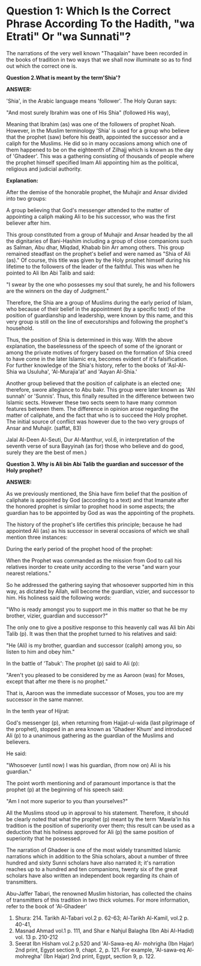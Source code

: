 Question 1: Which Is the Correct Phrase According To the Hadith, "wa Etrati" Or "wa Sunnati"?
=============================================================================================

The narrations of the very well known "Thaqalain" have been recorded in
the books of tradition in two ways that we shall now illuminate so as to
find out which the correct one is.

**Question 2.What is meant by the term'Shia'?**

**ANSWER:**

'Shia', in the Arabic language means 'follower'. The Holy Quran says:

"And most surely Ibrahim was one of His Shia" (followed His way),

Meaning that Ibrahim (as) was one of the followers of prophet Noah.
However, in the Muslim terminology 'Shia' is used for a group who
believe that the prophet (saw) before his death, appointed the successor
and a caliph for the Muslims. He did so in many occasions among which
one of them happened to be on the eighteenth of Zilhajj which is known
as the day of 'Ghadeer'. This was a gathering consisting of thousands of
people where the prophet himself specified Imam Ali appointing him as
the political, religious and judicial authority.

**Explanation:**

After the demise of the honorable prophet, the Muhajir and Ansar
divided into two groups:

A group believing that God's messenger attended to the matter of
appointing a caliph making Ali to be his successor, who was the first
believer after him.

This group constituted from a group of Muhajir and Ansar headed by the
all the dignitaries of Bani-Hashim including a group of close companions
such as Salman, Abu dhar, Miqdad, Khabab bin Arr among others. This
group remained steadfast on the prophet's belief and were named as "Shia
of Ali (as)." Of course, this title was given by the Holy prophet
himself during his lifetime to the followers of the leader of the
faithful. This was when he pointed to Ali Ibn Abi Talib and said:

"I swear by the one who possesses my soul that surely, he and his
followers are the winners on the day of Judgment."

Therefore, the Shia are a group of Muslims during the early period of
Islam, who because of their belief in the appointment (by a specific
text) of the position of guardianship and leadership, were known by this
name, and this very group is still on the line of executorships and
following the prophet's household.

Thus, the position of Shia is determined in this way. With the above
explanation, the baselessness of the speech of some of the ignorant or
among the private motives of forgery based on the formation of Shia
creed to have come in the later Islamic era, becomes evident of it's
falsification. For further knowledge of the Shia's history, refer to the
books of 'Asl-Al-Shia wa Usuluha', 'Al-Murajia'at' and 'Aayan
Al-Shia.'

Another group believed that the position of caliphate is an elected
one; therefore, swore allegiance to Abu bakr. This group were later
known as 'Ahl sunnah' or 'Sunnis'. Thus, this finally resulted in the
difference between two Islamic sects. However these two sects seem to
have many common features between them. The difference in opinion arose
regarding the matter of caliphate, and the fact that who is to succeed
the Holy prophet. The initial source of conflict was however due to the
two very groups of Ansar and Muhajir.
(saffat, 83)

Jalal Al-Deen Al-Seuti, Dur Al-Manthur, vol.6, in interpretation of the
seventh verse of sura Bayyinah (as for) those who believe and do good,
surely they are the best of men.)


**Question 3. Why is Ali bin Abi Talib the guardian and successor of
the Holy prophet?**

**ANSWER:**

As we previously mentioned, the Shia have firm belief that the position
of caliphate is appointed by God (according to a text) and that Imamate
after the honored prophet is similar to prophet hood in some aspects;
the guardian has to be appointed by God as was the appointing of the
prophets.

The history of the prophet's life certifies this principle; because he
had appointed Ali (as) as his successor in several occasions of which we
shall mention three instances:

During the early period of the prophet hood of the prophet:

When the Prophet was commanded as the mission from God to call his
relatives inorder to create unity according to the verse "and warn your
nearest relations."

So he addressed the gathering saying that whosoever supported him in
this way, as dictated by Allah, will become the guardian, vizier, and
successor to him. His holiness said the following words:

"Who is ready amongst you to support me in this matter so that he be my
brother, vizier, guardian and successor?"

The only one to give a positive response to this heavenly call was Ali
bin Abi Talib (p). It was then that the prophet turned to his relatives
and said:

"He (Ali) is my brother, guardian and successor (caliph) among you, so
listen to him and obey him."

In the battle of 'Tabuk': The prophet (p) said to Ali (p):

"Aren't you pleased to be considered by me as Aaroon (was) for Moses,
except that after me there is no prophet."

That is, Aaroon was the immediate successor of Moses, you too are my
successor in the same manner.

In the tenth year of Hijrat:

God's messenger (p), when returning from Hajjat-ul-wida (last
pilgrimage of the prophet), stopped in an area known as 'Ghadeer Khum'
and introduced Ali (p) to a unanimous gathering as the guardian of the
Muslims and believers.

He said:

"Whosoever (until now) I was his guardian, (from now on) Ali is his
guardian."

The point worth mentioning and of paramount importance is that the
prophet (p) at the beginning of his speech said:

"Am I not more superior to you than yourselves?"

All the Muslims stood up in approval to his statement. Therefore, it
should be clearly noted that what the prophet (p) meant by the term
'Mawla'in his tradition is the position of superiority over them; this
result can be used as a deduction that his holiness approved for Ali (p)
the same position of superiority that he possessed.

The narration of Ghadeer is one of the most widely transmitted Islamic
narrations which in addition to the Shia scholars, about a number of
three hundred and sixty Sunni scholars have also narrated it; it's
narration reaches up to a hundred and ten companions, twenty six of the
great scholars have also written an independent book regarding its chain
of transmitters.

Abu-Jaffer Tabari, the renowned Muslim historian, has collected the
chains of transmitters of this tradition in two thick volumes. For more
information, refer to the book of 'Al-Ghadeer'

1. Shura: 214.
Tarikh Al-Tabari vol.2 p. 62-63; Al-Tarikh Al-Kamil, vol.2 p. 40-41,
2. Masnad Ahmad vol.1 p. 111, and Shar e Nahjul Balagha (Ibn Abi
Al-Hadid) vol. 13 p. 210-212
3. Seerat Ibn Hisham vol.2 p.520 and 'Al-Sawa-eq Al- mohrigha (Ibn
Hajar) 2nd print, Egypt section 9, chapt. 2, p. 121.
For example, 'Al-sawa-eq Al-mohregha' (Ibn Hajar) 2nd print, Egypt,
section 9, p. 122.


